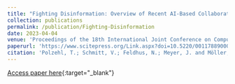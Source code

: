 ```yaml
---
title: "Fighting Disinformation: Overview of Recent AI-Based Collaborative Human-Computer Interaction for Intelligent Decision Support Systems"
collection: publications
permalink: /publication/Fighting-Disinformation
date: 2023-04-04
venue: 'Proceedings of the 18th International Joint Conference on Computer Vision, Imaging and Computer Graphics Theory and Applications'
paperurl: 'https://www.scitepress.org/Link.aspx?doi=10.5220/0011788900003417'
citation: 'Polzehl, T.; Schmitt, V.; Feldhus, N.; Meyer, J. and Möller, S. (2023). Fighting Disinformation: Overview of Recent AI-Based Collaborative Human-Computer Interaction for Intelligent Decision Support Systems. In Proceedings of the 18th International Joint Conference on Computer Vision, Imaging and Computer Graphics Theory and Applications (VISIGRAPP 2023) - HUCAPP; pages 267-278. DOI: 10.5220/0011788900003417.'
---
```


[Access paper here](https://www.scitepress.org/Link.aspx?doi=10.5220/0011788900003417){:target="_blank"}
